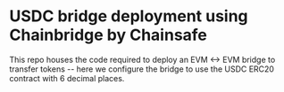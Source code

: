 # USDC bridge deployment using Chainbridge by Chainsafe
This repo houses the code required to deploy an EVM <-> EVM bridge to transfer tokens -- here we configure the bridge to use the USDC ERC20 contract with 6 decimal places.
